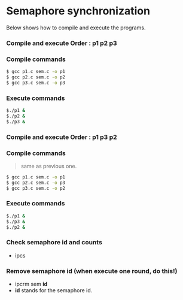 # Semaphore synchronization



Below shows how to compile and execute the programs.

### Compile and execute Order : p1 p2 p3


### Compile commands
```sh
$ gcc p1.c sem.c -o p1
$ gcc p2.c sem.c -o p2
$ gcc p3.c sem.c -o p3

```

### Execute commands
```sh
$./p1 &
$./p2 &
$./p3 &
```

### Compile and execute Order : p1 p3 p2


### Compile commands

>same as previous one.
```sh
$ gcc p1.c sem.c -o p1
$ gcc p2.c sem.c -o p3
$ gcc p3.c sem.c -o p2
```

### Execute commands
```sh
$./p1 &
$./p3 &
$./p2 &
```
### Check semaphore id and counts
 - ipcs
 
### Remove semaphore id (when execute one round, do this!)
 - ipcrm sem **id**
 - **id** stands for the semaphore id.




